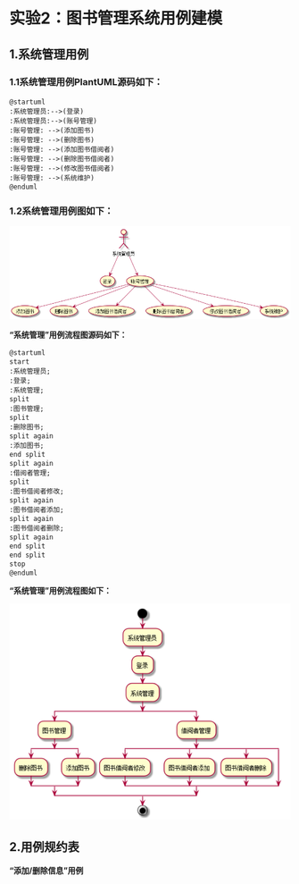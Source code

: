 # 实验2：图书管理系统用例建模
## 1.系统管理用例
### 1.1系统管理用例PlantUML源码如下：
```
@startuml
:系统管理员:-->(登录)
:系统管理员:-->(账号管理)
:账号管理: -->(添加图书)
:账号管理: -->(删除图书)
:账号管理: -->(添加图书借阅者)
:账号管理: -->(删除图书借阅者)
:账号管理: -->(修改图书借阅者)
:账号管理: -->(系统维护)
@enduml
```
### 1.2系统管理用例图如下：

![](./administrator.png)


**“系统管理”用例流程图源码如下：**
``` 
@startuml
start
:系统管理员;
:登录;
:系统管理;
split
:图书管理;
split
:删除图书;
split again
:添加图书;
end split
split again
:借阅者管理;
split
:图书借阅者修改;
split again
:图书借阅者添加;
split again
:图书借阅者删除;
split again
end split
end split
stop
@enduml
```

**“系统管理”用例流程图如下：**

![](./administratorProcess.png)
##    2.用例规约表

**“添加/删除信息”用例**


